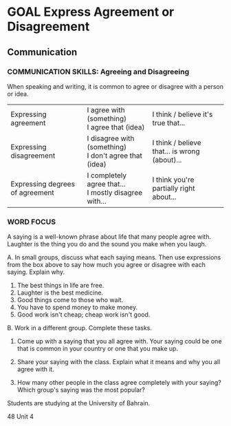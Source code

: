 # GOAL Express Agreement or Disagreement

## Communication

### COMMUNICATION SKILLS: Agreeing and Disagreeing

When speaking and writing, it is common to agree or disagree with a person or idea.

| | | |
|---|---|---|
| Expressing agreement | I agree with (something)<br>I agree that (idea) | I think / believe it's true that... |
| Expressing disagreement | I disagree with (something)<br>I don't agree that (idea) | I think / believe that... is wrong (about)... |
| Expressing degrees of agreement | I completely agree that...<br>I mostly disagree with... | I think you're partially right about... |

### WORD FOCUS

A saying is a well-known phrase about life that many people agree with.
Laughter is the thing you do and the sound you make when you laugh.

A. In small groups, discuss what each saying means. Then use expressions from the box above to say how much you agree or disagree with each saying. Explain why.

1. The best things in life are free.
2. Laughter is the best medicine.
3. Good things come to those who wait.
4. You have to spend money to make money.
5. Good work isn't cheap; cheap work isn't good.

B. Work in a different group. Complete these tasks.

1. Come up with a saying that you all agree with. Your saying could be one that is common in your country or one that you make up.

2. Share your saying with the class. Explain what it means and why you all agree with it.

3. How many other people in the class agree completely with your saying? Which group's saying was the most popular?

Students are studying at the University of Bahrain.

48 Unit 4